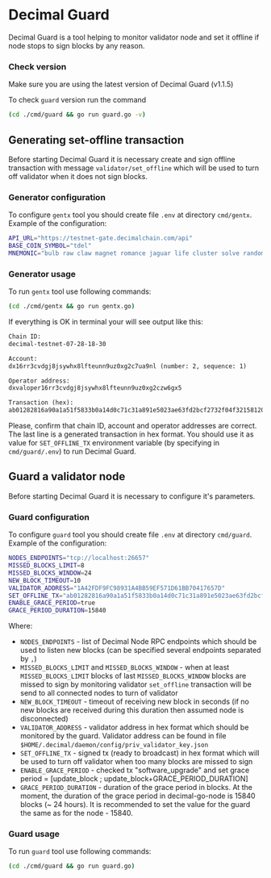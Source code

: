 # Decimal Guard

Decimal Guard is a tool helping to monitor validator node and set it offline if node stops to sign blocks by any reason.

### Check version

Make sure you are using the latest version of Decimal Guard (v1.1.5)

To check `guard` version run the command

```bash
(cd ./cmd/guard && go run guard.go -v)
```

## Generating set-offline transaction

Before starting Decimal Guard it is necessary create and sign offline transaction with message `validator/set_offline` which will be used to turn off validator when it does not sign blocks.

### Generator configuration

To configure `gentx` tool you should create file `.env` at directory `cmd/gentx`. Example of the configuration:

```bash
API_URL="https://testnet-gate.decimalchain.com/api"
BASE_COIN_SYMBOL="tdel"
MNEMONIC="bulb raw claw magnet romance jaguar life cluster solve random laptop salmon pottery subject country aware actual hope wedding hawk amused cage secret network"
```

### Generator usage

To run `gentx` tool use following commands:

```bash
(cd ./cmd/gentx && go run gentx.go)
```

If everything is OK in terminal your will see output like this:

```txt
Chain ID:
decimal-testnet-07-28-18-30

Account:
dx16rr3cvdgj8jsywhx8lfteunn9uz0xg2c7ua9nl (number: 2, sequence: 1)

Operator address:
dxvaloper16rr3cvdgj8jsywhx8lfteunn9uz0xg2czw6gx5

Transaction (hex):
ab01282816a90a1a51f5833b0a14d0c71c31a891e5023ae63fd2bcf2732f04f32158120310be031a6a0a26eb5ae987210279f7e074d08a23e2fc7b7fd9e49a0d6570a28bf6c9cb988e92f678c32935097412407979e0cc483f241e48ed3c371d9d668a5b978fb474afc5fea5803c89bd2a2dac3db15eb84fef1fce25e783e279a33bac7b96bbe6786c9608d52c69baecacf9d02218446563696d616c2047756172642074726967676572726564
```

Please, confirm that chain ID, account and operator addresses are correct. The last line is a generated transaction in hex format. You should use it as value for `SET_OFFLINE_TX` environment variable (by specifying in `cmd/guard/.env`) to run Decimal Guard.

## Guard a validator node

Before starting Decimal Guard it is necessary to configure it's parameters.

### Guard configuration

To configure `guard` tool you should create file `.env` at directory `cmd/guard`. Example of the configuration:

```bash
NODES_ENDPOINTS="tcp://localhost:26657"
MISSED_BLOCKS_LIMIT=8
MISSED_BLOCKS_WINDOW=24
NEW_BLOCK_TIMEOUT=10
VALIDATOR_ADDRESS="1A42FDF9FC98931A4BB59EF571D61BB70417657D"
SET_OFFLINE_TX="ab01282816a90a1a51f5833b0a14d0c71c31a891e5023ae63fd2bcf2732f04f32158120310be031a6a0a26eb5ae987210279f7e074d08a23e2fc7b7fd9e49a0d6570a28bf6c9cb988e92f678c32935097412407979e0cc483f241e48ed3c371d9d668a5b978fb474afc5fea5803c89bd2a2dac3db15eb84fef1fce25e783e279a33bac7b96bbe6786c9608d52c69baecacf9d02218446563696d616c2047756172642074726967676572726564"
ENABLE_GRACE_PERIOD=true
GRACE_PERIOD_DURATION=15840
```

Where:

- `NODES_ENDPOINTS` - list of Decimal Node RPC endpoints which should be used to listen new blocks (can be specified several endpoints separated by `,`)
- `MISSED_BLOCKS_LIMIT` and `MISSED_BLOCKS_WINDOW` - when at least `MISSED_BLOCKS_LIMIT` blocks of last `MISSED_BLOCKS_WINDOW` blocks are missed to sign by monitoring validator `set_offline` transaction will be send to all connected nodes to turn of validator
- `NEW_BLOCK_TIMEOUT` - timeout of receiving new block in seconds (if no new blocks are received during this duration then assumed node is disconnected)
- `VALIDATOR_ADDRESS` - validator address in hex format which should be monitored by the guard. Validator address can be found in file `$HOME/.decimal/daemon/config/priv_validator_key.json`
- `SET_OFFLINE_TX` - signed tx (ready to broadcast) in hex format which will be used to turn off validator when too many blocks are missed to sign
- `ENABLE_GRACE_PERIOD` - checked tx "software_upgrade" and set grace period = \[update_block ; update_block+GRACE_PERIOD_DURATION\]
- `GRACE_PERIOD_DURATION` - duration of the grace period in blocks. At the moment, the duration of the grace period in decimal-go-node is 15840 blocks (~ 24 hours). It is recommended to set the value for the guard the same as for the node - 15840.

### Guard usage

To run `guard` tool use following commands:

```bash
(cd ./cmd/guard && go run guard.go)
```
